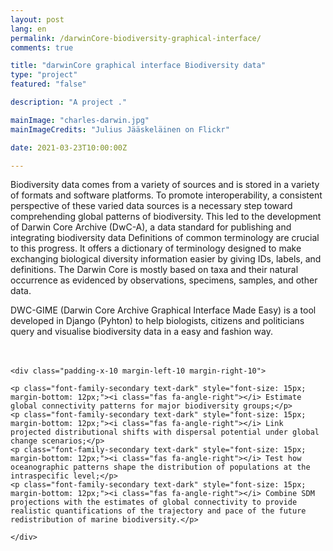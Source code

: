 ```yaml
---
layout: post
lang: en
permalink: /darwinCore-biodiversity-graphical-interface/
comments: true

title: "darwinCore graphical interface Biodiversity data"
type: "project"
featured: "false"

description: "A project ."

mainImage: "charles-darwin.jpg"
mainImageCredits: "Julius Jääskeläinen on Flickr"

date: 2021-03-23T10:00:00Z

---
```


Biodiversity data comes from a variety of sources and is stored in a variety of formats and software platforms. To promote interoperability, a consistent perspective of these varied data sources is a necessary step toward comprehending global patterns of biodiversity. This led to the development of Darwin Core Archive (DwC-A), a data standard for publishing and integrating biodiversity data Definitions of common terminology are crucial to this progress. It offers a dictionary of terminology designed to make exchanging biological diversity information easier by giving IDs, labels, and definitions. The Darwin Core is mostly based on taxa and their natural occurrence as evidenced by observations, specimens, samples, and other data.

DWC-GIME (Darwin Core Archive Graphical Interface Made Easy) is a tool developed in Django (Pyhton) to help biologists, citizens and politicians query and visualise biodiversity data in a easy and fashion way.

<div class="border-radius-05 bg-gray margin-bottom-30" style="padding-top: 20px; padding-bottom: 20px">

    <div class="padding-x-10 margin-left-10 margin-right-10">

    <p class="font-family-secondary text-dark" style="font-size: 15px; margin-bottom: 12px;"><i class="fas fa-angle-right"></i> Estimate global connectivity patterns for major biodiversity groups;</p>
    <p class="font-family-secondary text-dark" style="font-size: 15px; margin-bottom: 12px;"><i class="fas fa-angle-right"></i> Link projected distributional shifts with dispersal potential under global change scenarios;</p>
    <p class="font-family-secondary text-dark" style="font-size: 15px; margin-bottom: 12px;"><i class="fas fa-angle-right"></i> Test how oceanographic patterns shape the distribution of populations at the intraspecific level;</p>
    <p class="font-family-secondary text-dark" style="font-size: 15px; margin-bottom: 12px;"><i class="fas fa-angle-right"></i> Combine SDM projections with the estimates of global connectivity to provide realistic quantifications of the trajectory and pace of the future redistribution of marine biodiversity.</p>

    </div>
</div>
